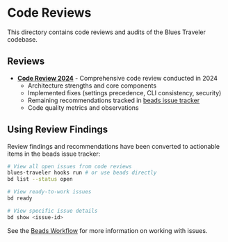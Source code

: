 # Code Reviews

This directory contains code reviews and audits of the Blues Traveler codebase.

## Reviews

- **[Code Review 2024](code-review-2024.md)** - Comprehensive code review conducted in 2024
  - Architecture strengths and core components
  - Implemented fixes (settings precedence, CLI consistency, security)
  - Remaining recommendations tracked in [beads issue tracker](../../.beads/)
  - Code quality metrics and observations

## Using Review Findings

Review findings and recommendations have been converted to actionable items in the beads issue tracker:

```bash
# View all open issues from code reviews
blues-traveler hooks run # or use beads directly
bd list --status open

# View ready-to-work issues
bd ready

# View specific issue details
bd show <issue-id>
```

See the [Beads Workflow](../development/beads-workflow.md) for more information on working with issues.
